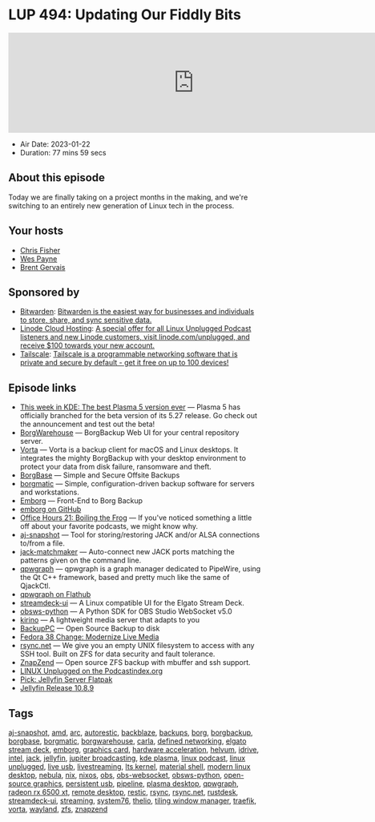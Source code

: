 # LUP 494: Updating Our Fiddly Bits

<iframe src="https://player.fireside.fm/v2/RUkczH-V+ABiaJ0A9?theme=dark" width="740" height="200" frameborder="0" scrolling="no"></iframe>

* Air Date: 2023-01-22
* Duration: 77 mins 59 secs

## About this episode

Today we are finally taking on a project months in the making, and we're switching to an entirely new generation of Linux tech in the process.

## Your hosts
* [Chris Fisher](https://linuxunplugged.com/hosts/chrislas)
* [Wes Payne](https://linuxunplugged.com/hosts/wes)
* [Brent Gervais](https://linuxunplugged.com/hosts/brent)

## Sponsored by

  * [Bitwarden](https://bitwarden.com/linux): [Bitwarden is the easiest way for businesses and individuals to store, share, and sync sensitive data.](https://bitwarden.com/linux)
  * [Linode Cloud Hosting](https://linode.com/unplugged): [A special offer for all Linux Unplugged Podcast listeners and new Linode customers, visit linode.com/unplugged, and receive $100 towards your new account. ](https://linode.com/unplugged)
  * [Tailscale](http://tailscale.com/linuxunplugged): [Tailscale is a programmable networking software that is private and secure by default - get it free on up to 100 devices!](http://tailscale.com/linuxunplugged)



## Episode links

  * [This week in KDE: The best Plasma 5 version ever](https://pointieststick.com/2023/01/20/this-week-in-kde-the-best-plasma-5-version-ever/ "This week in KDE: The best Plasma 5 version ever") — Plasma 5 has officially branched for the beta version of its 5.27 release. Go check out the announcement and test out the beta!
  * [BorgWarehouse](https://borgwarehouse.com/ "BorgWarehouse") — BorgBackup Web UI for your central repository server.
  * [Vorta](https://flathub.org/apps/details/com.borgbase.Vorta "Vorta") — Vorta is a backup client for macOS and Linux desktops. It integrates the mighty BorgBackup with your desktop environment to protect your data from disk failure, ransomware and theft.
  * [BorgBase](https://www.borgbase.com/ "BorgBase") — Simple and Secure Offsite Backups
  * [borgmatic](https://github.com/borgmatic-collective/borgmatic "borgmatic") — Simple, configuration-driven backup software for servers and workstations.
  * [Emborg](https://emborg.readthedocs.io/en/latest/ "Emborg") — Front-End to Borg Backup
  * [emborg on GitHub](https://github.com/KenKundert/emborg "emborg on GitHub")
  * [Office Hours 21: Boiling the Frog](https://www.officehours.hair/21 "Office Hours 21: Boiling the Frog") — If you've noticed something a little off about your favorite podcasts, we might know why.
  * [aj-snapshot](https://github.com/NixOS/nixpkgs/blob/nixos-22.11/pkgs/applications/audio/aj-snapshot/default.nix "aj-snapshot") — Tool for storing/restoring JACK and/or ALSA connections to/from a file.
  * [jack-matchmaker](https://github.com/SpotlightKid/jack-matchmaker "jack-matchmaker") — Auto-connect new JACK ports matching the patterns given on the command line.
  * [qpwgraph](https://gitlab.freedesktop.org/rncbc/qpwgraph "qpwgraph") — qpwgraph is a graph manager dedicated to PipeWire, using the Qt C++ framework, based and pretty much like the same of QjackCtl.
  * [qpwgraph on Flathub](https://flathub.org/apps/details/org.rncbc.qpwgraph "qpwgraph on Flathub")
  * [streamdeck-ui](https://timothycrosley.github.io/streamdeck-ui/ "streamdeck-ui") — A Linux compatible UI for the Elgato Stream Deck.
  * [obsws-python](https://github.com/aatikturk/obsws-python "obsws-python") — A Python SDK for OBS Studio WebSocket v5.0
  * [kirino](https://github.com/kirino-org/kirino "kirino") — A lightweight media server that adapts to you
  * [BackupPC](https://backuppc.github.io/backuppc/ "BackupPC") — Open Source Backup to disk
  * [Fedora 38 Change: Modernize Live Media](https://fedoraproject.org/wiki/Releases/38/ChangeSet#Modernize_Live_Media "Fedora 38 Change: Modernize Live Media")
  * [rsync.net](http://rsync.net/ "rsync.net") — We give you an empty UNIX filesystem to access with any SSH tool. Built on ZFS for data security and fault tolerance.
  * [ZnapZend](https://www.znapzend.org/ "ZnapZend") — Open source ZFS backup with mbuffer and ssh support.
  * [LINUX Unplugged on the Podcastindex.org](https://podcastindex.org/podcast/575694 "LINUX Unplugged on the Podcastindex.org")
  * [Pick: Jellyfin Server Flatpak](https://github.com/istori1/jellyfin-server-flatpak/actions/runs/3958100501 "Pick: Jellyfin Server Flatpak")
  * [Jellyfin Release 10.8.9](https://github.com/jellyfin/jellyfin/releases/tag/v10.8.9 "Jellyfin Release 10.8.9")



## Tags

[aj-snapshot](https://linuxunplugged.com/tags/aj-snapshot), [amd](https://linuxunplugged.com/tags/amd), [arc](https://linuxunplugged.com/tags/arc), [autorestic](https://linuxunplugged.com/tags/autorestic), [backblaze](https://linuxunplugged.com/tags/backblaze), [backups](https://linuxunplugged.com/tags/backups), [borg](https://linuxunplugged.com/tags/borg), [borgbackup](https://linuxunplugged.com/tags/borgbackup), [borgbase](https://linuxunplugged.com/tags/borgbase), [borgmatic](https://linuxunplugged.com/tags/borgmatic), [borgwarehouse](https://linuxunplugged.com/tags/borgwarehouse), [carla](https://linuxunplugged.com/tags/carla), [defined networking](https://linuxunplugged.com/tags/defined%20networking), [elgato stream deck](https://linuxunplugged.com/tags/elgato%20stream%20deck), [emborg](https://linuxunplugged.com/tags/emborg), [graphics card](https://linuxunplugged.com/tags/graphics%20card), [hardware acceleration](https://linuxunplugged.com/tags/hardware%20acceleration), [helvum](https://linuxunplugged.com/tags/helvum), [idrive](https://linuxunplugged.com/tags/idrive), [intel](https://linuxunplugged.com/tags/intel), [jack](https://linuxunplugged.com/tags/jack), [jellyfin](https://linuxunplugged.com/tags/jellyfin), [jupiter broadcasting](https://linuxunplugged.com/tags/jupiter%20broadcasting), [kde plasma](https://linuxunplugged.com/tags/kde%20plasma), [linux podcast](https://linuxunplugged.com/tags/linux%20podcast), [linux unplugged](https://linuxunplugged.com/tags/linux%20unplugged), [live usb](https://linuxunplugged.com/tags/live%20usb), [livestreaming](https://linuxunplugged.com/tags/livestreaming), [lts kernel](https://linuxunplugged.com/tags/lts%20kernel), [material shell](https://linuxunplugged.com/tags/material%20shell), [modern linux desktop](https://linuxunplugged.com/tags/modern%20linux%20desktop), [nebula](https://linuxunplugged.com/tags/nebula), [nix](https://linuxunplugged.com/tags/nix), [nixos](https://linuxunplugged.com/tags/nixos), [obs](https://linuxunplugged.com/tags/obs), [obs-websocket](https://linuxunplugged.com/tags/obs-websocket), [obsws-python](https://linuxunplugged.com/tags/obsws-python), [open-source graphics](https://linuxunplugged.com/tags/open-source%20graphics), [persistent usb](https://linuxunplugged.com/tags/persistent%20usb), [pipeline](https://linuxunplugged.com/tags/pipeline), [plasma desktop](https://linuxunplugged.com/tags/plasma%20desktop), [qpwgraph](https://linuxunplugged.com/tags/qpwgraph), [radeon rx 6500 xt](https://linuxunplugged.com/tags/radeon%20rx%206500%20xt), [remote desktop](https://linuxunplugged.com/tags/remote%20desktop), [restic](https://linuxunplugged.com/tags/restic), [rsync](https://linuxunplugged.com/tags/rsync), [rsync.net](https://linuxunplugged.com/tags/rsync.net), [rustdesk](https://linuxunplugged.com/tags/rustdesk), [streamdeck-ui](https://linuxunplugged.com/tags/streamdeck-ui), [streaming](https://linuxunplugged.com/tags/streaming), [system76](https://linuxunplugged.com/tags/system76), [thelio](https://linuxunplugged.com/tags/thelio), [tiling window manager](https://linuxunplugged.com/tags/tiling%20window%20manager), [traefik](https://linuxunplugged.com/tags/traefik), [vorta](https://linuxunplugged.com/tags/vorta), [wayland](https://linuxunplugged.com/tags/wayland), [zfs](https://linuxunplugged.com/tags/zfs), [znapzend](https://linuxunplugged.com/tags/znapzend)